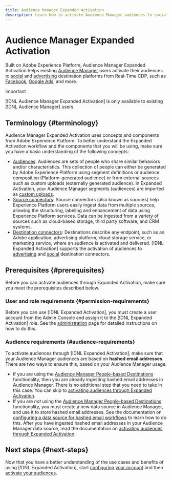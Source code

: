 ```yaml
---
title: Audience Manager Expanded Activation
description: Learn how to activate Audience Manager audiences to social and advertising destinations, through Audience Manager Expanded Activation.
---
```


# Audience Manager Expanded Activation

Built on Adobe Experience Platform, Audience Manager Expanded Activation helps existing [Audience Manager](https://experienceleague.adobe.com/en/docs/audience-manager/user-guide/aam-home) users activate their audiences to [social](../destinations/catalog/social/overview.md) and [advertising](../destinations/catalog/advertising/overview.md) destination platforms from Real-Time CDP, such as [Facebook](../destinations/catalog/social/facebook.md), [Google Ads](../destinations/catalog/advertising/google-ads-destination.md), and more.

>[!IMPORTANT]
>
>[!DNL Audience Manager Expanded Activation] is only available to existing [!DNL Audience Manager] users.

## Terminology {#terminology}

Audience Manager Expanded Activation uses concepts and components from Adobe Experience Platform. To better understand the Expanded Activation workflow and the components that you will be using, make sure you have a basic understanding of the following concepts:

* [Audiences](../segmentation/ui/overview.md): Audiences are sets of people who share similar behaviors and/or characteristics. This collection of people can either be generated by Adobe Experience Platform using segment definitions or audience composition (Platform-generated audience) or from external sources such as custom uploads (externally generated audience). In Expanded Activation, your Audience Manager segments (audiences) are imported as [custom uploads](../segmentation/ui/overview.md#import-audience).
* [Source connectors](../sources/home.md): Source connectors (also known as sources) help Experience Platform users easily ingest data from multiple sources, allowing the structuring, labeling and enhancement of data using Experience Platform services. Data can be ingested from a variety of sources such as cloud-based storage, third party software, and CRM systems.
* [Destination connectors](../destinations/home.md): Destinations describe any endpoint, such as an Adobe application, advertising platform, cloud storage service, or marketing service, where an audience is activated and delivered. [!DNL Expanded Activation] supports the activation of audiences to [advertising](../destinations/catalog/advertising/overview.md) and [social](../destinations/catalog/social/overview.md) destination connectors.

## Prerequisites {#prerequisites}

Before you can activate audiences through Expanded Activation, make sure you meet the prerequisites described below.

### User and role requirements {#permission-requirements}

Before you can use [!DNL Expanded Activation], you must create a user account from the Admin Console and assign it to the [!DNL Expanded Activation] role. See the [administration](administration.md) page for detailed instructions on how to do this.

### Audience requirements {#audience-requirements} 

To activate audiences through [!DNL Expanded Activation], make sure that your Audience Manager audiences are based on **hashed email addresses**. There are two ways to ensure this, based on your Audience Manager usage:

* If you are using the [Audience Manager People-based Destinations](https://experienceleague.adobe.com/en/docs/audience-manager/user-guide/features/destinations/people-based/people-based-destinations-overview) functionality, then you are already ingesting hashed email addresses in Audience Manager. There is no additional step that you need to take in this case. You can skip to [activating audiences through Expanded Activation](activate-audiences.md).
* If you are _not_ using the [Audience Manager People-based Destinations](https://experienceleague.adobe.com/en/docs/audience-manager/user-guide/features/destinations/people-based/people-based-destinations-overview) functionality, you must create a new data source in Audience Manager, and use it to store hashed email addresses. See the documentation on [configuring a data source for hashed email workflows](https://experienceleague.adobe.com/en/docs/audience-manager/user-guide/features/data-sources/create-data-source-hashed-emails) to learn how to do this. After you have ingested hashed email addresses in your Audience Manager data source, read the documentation on [activating audiences through Expanded Activation](activate-audiences.md).

## Next steps {#next-steps}

Now that you have a better understanding of the use cases and benefits of using [!DNL Expanded Activation], start [configuring your account](administration.md) and then [activate your audiences](activate-audiences.md).

